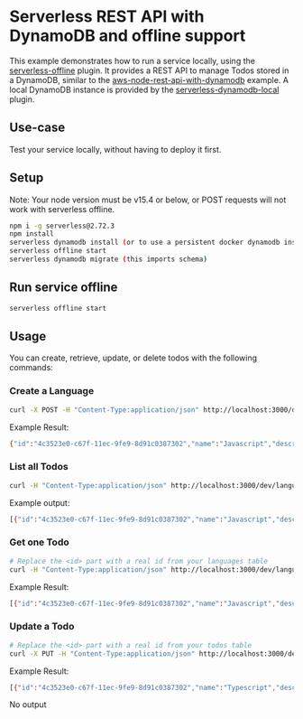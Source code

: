 # Serverless REST API with DynamoDB and offline support

This example demonstrates how to run a service locally, using the
[serverless-offline](https://github.com/dherault/serverless-offline) plugin. It
provides a REST API to manage Todos stored in a DynamoDB, similar to the
[aws-node-rest-api-with-dynamodb](https://github.com/serverless/examples/tree/master/aws-node-rest-api-with-dynamodb)
example. A local DynamoDB instance is provided by the
[serverless-dynamodb-local](https://github.com/99xt/serverless-dynamodb-local)
plugin.

## Use-case

Test your service locally, without having to deploy it first.

## Setup

Note: Your node version must be v15.4 or below, or POST requests will not work with serverless offline.

```bash
npm i -g serverless@2.72.3
npm install
serverless dynamodb install (or to use a persistent docker dynamodb instead, open a new terminal: cd ./dynamodb && docker-compose up -d)
serverless offline start
serverless dynamodb migrate (this imports schema)
```

## Run service offline

```bash
serverless offline start
```

## Usage

You can create, retrieve, update, or delete todos with the following commands:

### Create a Language

```bash
curl -X POST -H "Content-Type:application/json" http://localhost:3000/dev/languages --data '{ "name": "Javascript", "description": "Learn JS", "link": "https://en.wikipedia.org/wiki/JavaScript" }'
```

Example Result:
```bash
{"id":"4c3523e0-c67f-11ec-9fe9-8d91c0387302","name":"Javascript","description":"Learn JS","link":"www.google.com","createdAt":1651101058333,"updatedAt":1651101058333}
```

### List all Todos

```bash
curl -H "Content-Type:application/json" http://localhost:3000/dev/languages
```

Example output:
```bash
[{"id":"4c3523e0-c67f-11ec-9fe9-8d91c0387302","name":"Javascript","description":"Learn JS","link":"https://en.wikipedia.org/wiki/JavaScript","createdAt":1651101058333,"updatedAt":151101058333}]%
```

### Get one Todo

```bash
# Replace the <id> part with a real id from your languages table
curl -H "Content-Type:application/json" http://localhost:3000/dev/languages/<id>
```

Example Result:
```bash
[{"id":"4c3523e0-c67f-11ec-9fe9-8d91c0387302","name":"Javascript","description":"Learn JS","link":"https://en.wikipedia.org/wiki/JavaScript","createdAt":1651101058333,"updatedAt":14551101058333}]%
```

### Update a Todo

```bash
# Replace the <id> part with a real id from your todos table
curl -X PUT -H "Content-Type:application/json" http://localhost:3000/dev/languages/<id> --data '{ "name": "Typescript", "description": "Learn JS", "link": "https://www.typescriptlang.org" }'
```

Example Result:
```bash
[{"id":"4c3523e0-c67f-11ec-9fe9-8d91c0387302","name":"Typescript","description":"Learn JS","link":"https://www.typescriptlang.org","createdAt":1651101058333,"updatedAt":1651101099333}]%
```

No output
